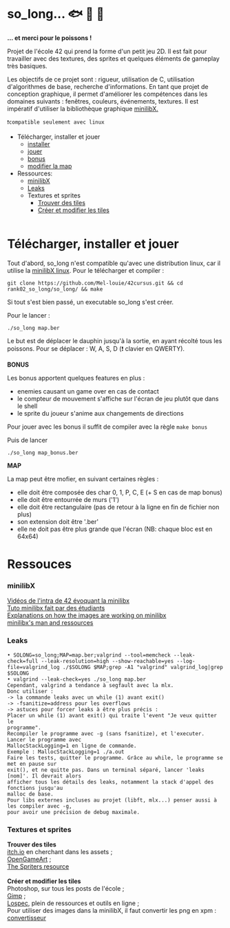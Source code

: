 # so_long... 🐟 🐬 🦈

<b>... et merci pour le poissons !</b>

Projet de l'école 42 qui prend la forme d'un petit jeu 2D. Il est fait pour travailler avec des textures, des sprites et quelques éléments de gameplay très basiques.

Les objectifs de ce projet sont : rigueur, utilisation de C, utilisation d'algorithmes de base, recherche d'informations. En tant que projet de conception graphique, il permet d'améliorer les compétences dans les domaines suivants : fenêtres, couleurs, événements, textures. Il est impératif d'utiliser la bibliothèque graphique <a href="https://github.com/42Paris/minilibx-linux">minilibX.</a>

```❗compatible seulement avec linux```


- Télécharger, installer et jouer
	- <a href="#instal">installer</a>
	- <a href="#play">jouer</a>
	- <a href="#bonus">bonus</a>
	- <a href="#map">modifier la map</a>
- Ressources:
	- <a href="#mlx">minilibX</a>
	- <a href="#leaks">Leaks</a>
	- Textures et sprites
		- <a href="#tiles">Trouver des tiles</a>
		- <a href="#sprites">Créer et modifier les tiles</a>

<img src=""
     alt="">

# Télécharger, installer et jouer

<div id=instal></div>Tout d'abord, so_long n'est compatible qu'avec une distribution linux, car il utilise la <a href="https://github.com/42Paris/minilibx-linux">minilibX linux</a>.
Pour le télécharger et compiler :

```git clone https://github.com/Mel-louie/42cursus.git && cd rank02_so_long/so_long/ && make```

Si tout s'est bien passé, un executable so_long s'est créer.

<div id=play></div>Pour le lancer :

```./so_long map.ber```

Le but est de déplacer le dauphin jusqu'à la sortie, en ayant récolté tous les poissons.
Pour se déplacer : W, A, S, D (❗ clavier en QWERTY).

<div id=bonus></div><b>BONUS</b>

Les bonus apportent quelques features en plus :
- enemies causant un game over en cas de contact
- le compteur de mouvement s'affiche sur l'écran de jeu plutôt que dans le shell
- le sprite du joueur s'anime aux changements de directions

Pour jouer avec les bonus il suffit de compiler avec la règle ```make bonus```

Puis de lancer

```./so_long map_bonus.ber```


<div id=map></div><b>MAP</b>

La map peut être mofier, en suivant certaines règles :
- elle doit être composée des char 0, 1, P, C, E (+ S en cas de map bonus)
- elle doit être entourrée de murs ('1')
- elle doit être rectangulaire (pas de retour à la ligne en fin de fichier non plus)
- son extension doit être '.ber'
- elle ne doit pas être plus grande que l'écran (NB: chaque bloc est en 64x64)

# Ressouces

<h3><div id=mlx>minilibX</div></h3>

<a href="https://elearning.intra.42.fr/searches/search?query=minilibx">Vidéos de l'intra de 42 évoquant la minilibx</a><br />
<a href="https://harm-smits.github.io/42docs/libs/minilibx.html">Tuto minilibx fait par des étudiants</a><br />
<a href="https://github.com/keuhdall/images_example">Explanations on how the images are working on minilibx</a><br />
<a href="https://github.com/qst0/ft_libgfx#minilibx">minilibx's man and ressources</a><br />

<h3><div id=leaks>Leaks</div></h3>

```
• SOLONG=so_long;MAP=map.ber;valgrind --tool=memcheck --leak-check=full --leak-resolution=high --show-reachable=yes --log-file=valgrind_log ./$SOLONG $MAP;grep -A1 "valgrind" valgrind_log|grep $SOLONG
• valgrind --leak-check=yes ./so_long map.ber
Cependant, valgrind a tendance à segfault avec la mlx.
Donc utiliser : 
-> la commande leaks avec un while (1) avant exit()
-> -fsanitize=address pour les overflows
-> astuces pour forcer leaks à être plus précis :
Placer un while (1) avant exit() qui traite l'event "Je veux quitter le
programme".
Recompiler le programme avec -g (sans fsanitize), et l'executer. Lancer le programme avec
MallocStackLogging=1 en ligne de commande.
Exemple : MallocStackLogging=1 ./a.out
Faire les tests, quitter le programme. Grâce au while, le programme se met en pause sur
exit(), et ne quitte pas. Dans un terminal séparé, lancer 'leaks [nom]'. Il devrait alors
afficher tous les détails des leaks, notamment la stack d'appel des fonctions jusqu'au
malloc de base. 
Pour libs externes incluses au projet (libft, mlx...) penser aussi à les compiler avec -g,
pour avoir une précision de debug maximale. 
```

<h3>Textures et sprites</h3>

<div id=tiles></div><b>Trouver des tiles</b><br \>
<a href="https://itch.io/">itch.io</a> en cherchant dans les assets ;<br \>
<a href="https://opengameart.org/">OpenGameArt</a> ;<br \>
<a href="https://www.spriters-resource.com/">The Spriters resource</a>
<br \><br \>
<div id=sprites></div><b>Créer et modifier les tiles</b><br \>
Photoshop, sur tous les posts de l'école ;<br \>
<a href="https://www.gimp.org/downloads/">Gimp</a> ;<br \>
<a href="https://lospec.com/resources/">Lospec</a>, plein de ressources et outils en ligne ;<br \>
Pour utiliser des images dans la minilibX, il faut convertir les png en xpm :<br \>
<a href="https://anyconv.com/fr/convertisseur-de-png-en-xpm/">convertisseur</a>
